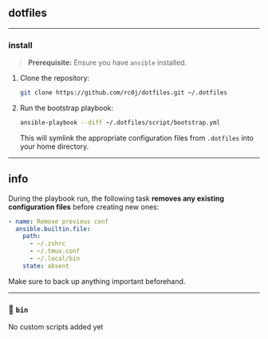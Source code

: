 ## dotfiles

---

### install

> **Prerequisite:** Ensure you have `ansible` installed.

1. Clone the repository:
   ```sh
   git clone https://github.com/rc0j/dotfiles.git ~/.dotfiles
   ```

2. Run the bootstrap playbook:
   ```sh
   ansible-playbook --diff ~/.dotfiles/script/bootstrap.yml
   ```

   This will symlink the appropriate configuration files from `.dotfiles` into your home directory.

---

## info

During the playbook run, the following task **removes any existing configuration files** before creating new ones:

```yaml
- name: Remove previous conf
  ansible.builtin.file:
    path: 
      - ~/.zshrc
      - ~/.tmux.conf
      - ~/.local/bin
    state: absent
```

Make sure to back up anything important beforehand.

---

### 📂 `bin`

No custom scripts added yet

